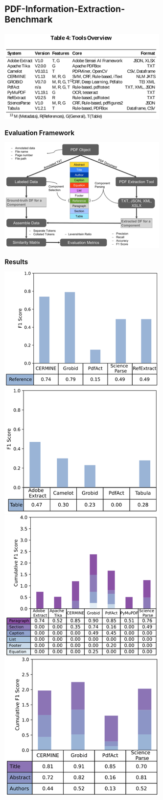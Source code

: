 # PDF-Information-Extraction-Benchmark

<!---
## Related Work
![Alt text](./images/rel2.svg)
<img src="./images/rel1.svg">
-->

##
<img src="./images/tools.svg">

## Evaluation Framework
<img src="./images/EvaluationModel (1).jpg">

## Results
<img src="./images/ref (2).svg">
<img src="./images/table (2).svg">
<img src="./images/general (2).svg">
<img src="./images/meta (2).svg">

